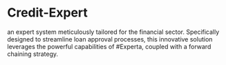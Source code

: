 # Credit-Expert
an expert system meticulously tailored for the financial sector. Specifically designed to streamline loan approval processes, this innovative solution leverages the powerful capabilities of #Experta, coupled with a forward chaining strategy.
